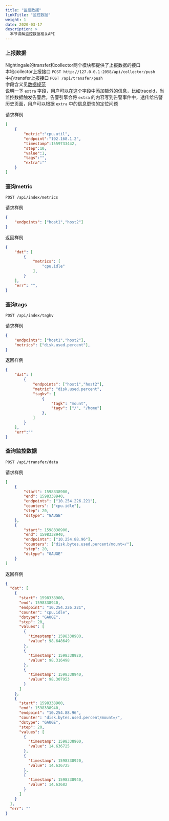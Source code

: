 ```yaml
---
title: "监控数据"
linkTitle: "监控数据"
weight: 1
date: 2020-03-17
description: >
  本节讲解监控数据相关API
---
```


### 上报数据
Nightingale的transfer和collector两个模块都提供了上报数据的接口    
本地collector上报接口 `POST http://127.0.0.1:2058/api/collector/push`   
中心transfer上报接口 `POST /api/transfer/push`      
字段含义见[数据规范](https://n9e.didiyun.com/docs/usage/metric/)    
说明一下 `extra` 字段，用户可以在这个字段中添加额外的信息，比如traceId，当监控数据触发告警后，告警引擎会将 `extra` 的内容写到告警事件中，透传给告警历史页面，用户可以根据 `extra` 中的信息更快的定位问题

请求样例  
```json
[
    {
        "metric":"cpu.util",
        "endpoint":"192.168.1.2",
        "timestamp":1559733442,
        "step":10,
        "value":1,
        "tags":"",
        "extra":""
    }
]
```

### 查询metric
`POST /api/index/metrics`

请求样例
```json
{
    "endpoints": ["host1","host2"]
}
```
返回样例
```json
{
    "dat": [
        {
            "metrics": [
                "cpu.idle"
            ],
        }
    ],
    "err": "",
}
```

### 查询tags
`POST /api/index/tagkv`

请求样例
```json
{
    "endpoints": ["host1","host2"],
    "metrics": ["disk.used.percent"],
}
```
返回样例
```json
{
    "dat": [
        {
            "endpoints": ["host1","host2"],
            "metric": "disk.used.percent",
            "tagkv": [
                {
                    "tagk": "mount",       
                    "tagv": ["/", "/home"]
                },
            ]
        }
    ],
    "err":""
}
```
### 查询监控数据
`POST /api/transfer/data`

请求样例
```json
[
    {
        "start": 1598338900,
        "end": 1598338940,
        "endpoints": ["10.254.226.221"],
        "counters": ["cpu.idle"],
        "step": 20,
        "dstype": "GAUGE"
    },
    {
        "start": 1598338900,
        "end": 1598338940,
        "endpoints": ["10.254.88.96"],
        "counters": ["disk.bytes.used.percent/mount=/"],
        "step": 20,
        "dstype": "GAUGE"
    }
]
```
返回样例
```json
{
  "dat": [
    {
      "start": 1598338900,
      "end": 1598338940,
      "endpoint": "10.254.226.221",
      "counter": "cpu.idle",
      "dstype": "GAUGE",
      "step": 20,
      "values": [
        {
          "timestamp": 1598338900,
          "value": 98.648649
        },
        {
          "timestamp": 1598338920,
          "value": 98.316498
        },
        {
          "timestamp": 1598338940,
          "value": 98.307953
        }
      ]
    },
    {
      "start": 1598338900,
      "end": 1598338940,
      "endpoint": "10.254.88.96",
      "counter": "disk.bytes.used.percent/mount=/",
      "dstype": "GAUGE",
      "step": 20,
      "values": [
        {
          "timestamp": 1598338900,
          "value": 14.636725
        },
        {
          "timestamp": 1598338920,
          "value": 14.636725
        },
        {
          "timestamp": 1598338940,
          "value": 14.63682
        }
      ]
    }
  ],
  "err": ""
}
```
